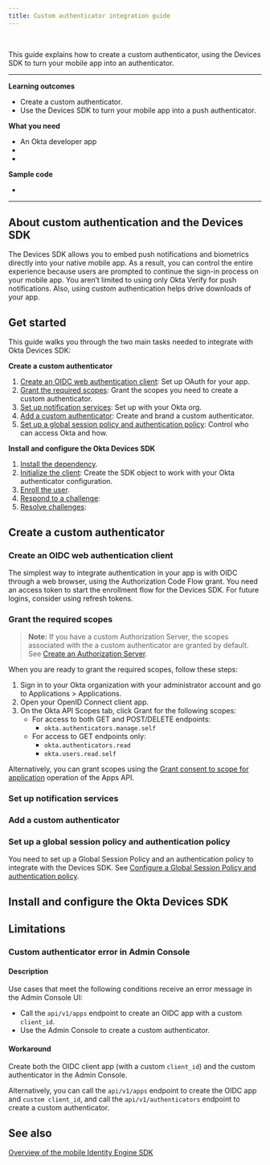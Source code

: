 ```yaml
---
title: Custom authenticator integration guide
---
```


<ApiLifecycle access="ie" /><br>

This guide explains how to create a custom authenticator, using the Devices SDK to turn your mobile app into an authenticator.

---
**Learning outcomes**

* Create a custom authenticator.
* Use the Devices SDK to turn your mobile app into a push authenticator.

**What you need**

* An Okta developer app
* <StackSnippet snippet="notifservicelink" inline />
* <StackSnippet snippet="appreq" inline />

**Sample code**

* <StackSnippet snippet="samplecode" />

---

## About custom authentication and the Devices SDK

The Devices SDK allows you to embed push notifications and biometrics directly into your native mobile app. As a result, you can control the entire experience because users are prompted to continue the sign-in process on your mobile app. You aren’t limited to using only Okta Verify for push notifications. Also, using custom authentication helps drive downloads of your app.

## Get started

This guide walks you through the two main tasks needed to integrate with Okta Devices SDK:

**Create a custom authenticator**

1. [Create an OIDC web authentication client](#create-an-oidc-web-authentication-client): Set up OAuth for your app.
2. [Grant the required scopes](#grant-the-required-scopes): Grant the scopes you need to create a custom authenticator.
3. [Set up notification services](#set-up-notification-services): Set up <StackSnippet snippet="notifservicelong" inline /> with your Okta org.
4. [Add a custom authenticator](#add-a-custom-authenticator): Create and brand a custom authenticator.
5. [Set up a global session policy and authentication policy](#set-up-a-global-session-policy-and-authentication-policy): Control who can access Okta and how.

**Install and configure the Okta Devices SDK**

1. [Install the dependency](#install-the-dependency).
2. [Initialize the client](#initialize-the-client): Create the SDK object to work with your Okta authenticator configuration.
3. [Enroll the user](#enroll-the-user).
4. [Respond to a challenge](#respone-to-a-challenge): 
5. [Resolve challenges](#resolve-challenges): 

<!-- Flow-type DIAGRAM -->

## Create a custom authenticator

<!-- Console flow DIAGRAM -->

### Create an OIDC web authentication client

The simplest way to integrate authentication in your app is with OIDC through a web browser, using the Authorization Code Flow grant. You need an access token to start the enrollment flow for the Devices SDK. For future logins, consider using refresh tokens. <StackSnippet snippet="samplecode" inline />

### Grant the required scopes

> **Note:** If you have a custom Authorization Server, the scopes associated with the a custom authenticator are granted by default. See [Create an Authorization Server](/docs/guides/customize-authz-server/-/main/).

When you are ready to grant the required scopes, follow these steps:

1. Sign in to your Okta organization with your administrator account and go to Applications > Applications.
2. Open your OpenID Connect client app.
3. On the Okta API Scopes tab, click Grant for the following scopes:
   * For access to both GET and POST/DELETE endpoints:
      * `okta.authenticators.manage.self`
   * For access to GET endpoints only:
      * `okta.authenticators.read`
      * `okta.users.read.self`

Alternatively, you can grant scopes using the [Grant consent to scope for application](/docs/reference/api/apps/#application-oauth-2-0-scope-consent-grant-operations) operation of the Apps API.

### Set up notification services

<StackSnippet snippet="notifserviceadminconsole" />

### Add a custom authenticator

<StackSnippet snippet="customauthenticatoradminconsole" />

### Set up a global session policy and authentication policy

You need to set up a Global Session Policy and an authentication policy to integrate with the Devices SDK. See [Configure a Global Session Policy and authentication policy](/docs/guides/configure-signon-policy/main/).

## Install and configure the Okta Devices SDK

<StackSnippet snippet="sdksteps" />

## Limitations

### Custom authenticator error in Admin Console

#### Description

Use cases that meet the following conditions receive an error message in the Admin Console UI:

* Call the `api/v1/apps` endpoint to create an OIDC app with a custom `client_id`.
* Use the Admin Console to create a custom authenticator.

#### Workaround

Create both the OIDC client app (with a custom `client_id`) and the custom authenticator in the Admin Console.

Alternatively, you can call the `api/v1/apps` endpoint to create the OIDC app and `custom client_id`, and call the `api/v1/authenticators` endpoint to create a custom authenticator.

## See also

[Overview of the mobile Identity Engine SDK](/docs/guides/mobile-idx-sdk-overview/android/main/)
